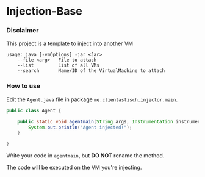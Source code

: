 # Injection-Base

### Disclaimer

This project is a template to inject into another VM

```text
usage: java [-vmOptions] -jar <Jar>
    --file <arg>   File to attach
    --list         List of all VMs
    --search       Name/ID of the VirtualMachine to attach
```

### How to use

Edit the `Agent.java` file in package `me.clientastisch.injector.main`.

```java
public class Agent {

    public static void agentmain(String args, Instrumentation instrumentation) {
        System.out.println("Agent injected!");
    }

}
```

Write your code in `agentmain`, but **DO NOT** rename the method.

The code will be executed on the VM you're injecting.

